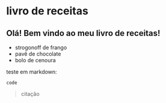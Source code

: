 # livro de receitas 
## Olá! Bem vindo ao meu livro de receitas! 
 - strogonoff de frango
 - pavê de chocolate
 - bolo de cenoura

 teste em markdown:

    code

>citação







